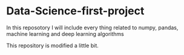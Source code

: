 # Data-Science-first-project
In this reposotory I will include every thing related to numpy, pandas, machine learning and deep learning algorithms



This repository is modified a little bit.
